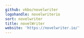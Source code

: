 ```yaml
---
github: vkbo/novelwriter
logohandle: novelwriterio
sort: novelwriter
title: novelWriter
website: 'https://novelwriter.io/'
---
```

